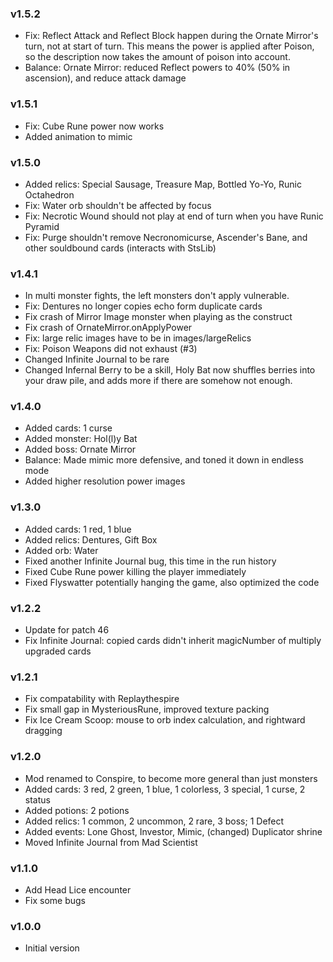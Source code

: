### v1.5.2
* Fix: Reflect Attack and Reflect Block happen during the Ornate Mirror's turn, not at start of turn. This means the power is applied after Poison, so the description now takes the amount of poison into account.
* Balance: Ornate Mirror: reduced Reflect powers to 40% (50% in ascension), and reduce attack damage

### v1.5.1
* Fix: Cube Rune power now works
* Added animation to mimic

### v1.5.0
* Added relics: Special Sausage, Treasure Map, Bottled Yo-Yo, Runic Octahedron
* Fix: Water orb shouldn't be affected by focus
* Fix: Necrotic Wound should not play at end of turn when you have Runic Pyramid
* Fix: Purge shouldn't remove Necronomicurse, Ascender's Bane, and other souldbound cards (interacts with StsLib)

### v1.4.1
* In multi monster fights, the left monsters don't apply vulnerable.
* Fix: Dentures no longer copies echo form duplicate cards
* Fix crash of Mirror Image monster when playing as the construct
* Fix crash of OrnateMirror.onApplyPower
* Fix: large relic images have to be in images/largeRelics
* Fix: Poison Weapons did not exhaust (#3)
* Changed Infinite Journal to be rare
* Changed Infernal Berry to be a skill, Holy Bat now shuffles berries into your draw pile, and adds more if there are somehow not enough.

### v1.4.0
* Added cards: 1 curse
* Added monster: Hol(l)y Bat
* Added boss: Ornate Mirror
* Balance: Made mimic more defensive, and toned it down in endless mode
* Added higher resolution power images

### v1.3.0
* Added cards: 1 red, 1 blue
* Added relics: Dentures, Gift Box
* Added orb: Water
* Fixed another Infinite Journal bug, this time in the run history
* Fixed Cube Rune power killing the player immediately
* Fixed Flyswatter potentially hanging the game, also optimized the code

### v1.2.2
* Update for patch 46
* Fix Infinite Journal: copied cards didn't inherit magicNumber of multiply upgraded cards

### v1.2.1
* Fix compatability with Replaythespire
* Fix small gap in MysteriousRune, improved texture packing
* Fix Ice Cream Scoop: mouse to orb index calculation, and rightward dragging

### v1.2.0
* Mod renamed to Conspire, to become more general than just monsters
* Added cards: 3 red, 2 green, 1 blue, 1 colorless, 3 special, 1 curse, 2 status
* Added potions: 2 potions
* Added relics: 1 common, 2 uncommon, 2 rare, 3 boss; 1 Defect
* Added events: Lone Ghost, Investor, Mimic, (changed) Duplicator shrine
* Moved Infinite Journal from Mad Scientist

### v1.1.0
* Add Head Lice encounter
* Fix some bugs

### v1.0.0
* Initial version